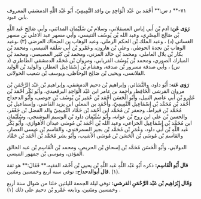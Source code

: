 ٧١-** د س:** أَحْمَد بن عَبْد الْوَاحِدِ بن واقد التَّمِيمِيّ، أَبُو عَبْد اللَّهِ الدمشقي المعروف بابن عبود.

**رَوَى عَن:** آدم بْن أَبي إياس العسقلاني، وسلام بْن سُلَيْمان المدائني، وأبي صَالِح عَبد اللَّهِ بْن صَالِح المِصْرِي، وعبد الله بْن يُوسُف التنيسي، وأبي مسهر عبد الاعلى بْن مسهر الغساني (د) ، وعبد الملك بْن الحكم الرملي، وعبد الوهاب بن الضحاك العرضي (٢) ،وعبد الوهاب بْن نجدة الحوطي، وعلي بْن هارون، وعَمْرو بْن أَبي سَلَمَة التنيسي، ومحمد بْن بكار بْن بلال العاملي، ومحمد بْن خالد المزني، ومحمد بْن كثير المصيصي، ومحمد بْن المبارك الصوري، ومحمد بْن يُوسُف الفريابي، ومروان بْن مُحَمَّد الدمشقي الطاطري (د س) ، وأبي صدقة مسرور بْن صدقة، وهشام بْن إِسْمَاعِيل العطار، والوليد بْن الوليد القلانسي، ويحيى بْن صَالِح الوحاظي، ويوسف بْن شعيب الخولاني.

**رَوَى عَنه:** أَبُو داود، والنَّسَائي، وإبراهيم بْن دحيم الدمشقي، وإبراهيم بْن عَبْد الرَّحْمَنِ بْن مروان القرشي الْحَافِظ، وأحمد بن عامر ابن عَبْد الْوَاحِدِ البرقعيدي، وأَبُو بَكْر أَحْمَد بْن عَمْرو بْن أَبي عاصم النبيل، وأَبُو الْحَسَن أَحْمَد بْن عُمَير بْن يُوسُف بْن جوصى، وأَبُو الدحداح أَحْمَد بْن مُحَمَّد بْن إِسْمَاعِيل التَّمِيمِيّ، وأَحْمَد بن المعلى ابن يزيد القاضي، وإسماعيل بْن مُحَمَّد بْن قيراط، وجعفر بْن مُحَمَّد ابن أَحْمَد بْن حَمَّاد التَّمِيمِيّ والد الفضل بْن جَعْفَر، والحسن بْن علي ابن روح بْن عوانة، وأَبُو سُلَيْمان داود بْن الوسيم البوشنجي، وسُلَيْمان ابن مُحَمَّد بْن إِسْمَاعِيل الخزاعي، وعبد الله بْن أَحْمَد بْن مُوسَى عبدان الأهوازي، وأَبُو بَكْر عَبد اللَّهِ بْن أَبي داود، وعُمَر بْن مُحَمَّد بْن بجير السمرقندي، والقاسم بْن عيسى العصار، والقاسم بْن مُوسَى بْن الْحَسَن بْن مُوسَى الأشيب، وأَبُو بشر مُحَمَّد بْن أَحْمَد بْن حَمَّاد

الدولابي، وأَبُو الْحَسَن مُحَمَّد بْن إسحاق بْن الحريص، ومحمد بْن الْقَاسِم بْن عبد الخالق المؤذن، وموسى بْن جمهور التنيسي.

**قال أَبُو الْقَاسِم:** ذكره أَبُو عَبْد اللَّهِ عَبد اللَّهِ بْن يحيى بْن أَحْمَد الفقيه،** فَقَالَ:** هو ثقة (١) .**قال أبوالدحداح:** توفي سنة أربع وخمسين ومئتين.

**وَقَال إِبْرَاهِيم بْن عَبْد الرَّحْمَنِ القرشي:** توفي ليلة الجمعة لليلتين خلتا من شوال سنة أربع وخمسين ومئتين، وتابعه عَمْرو بْن دحيم على ذلك (١) .